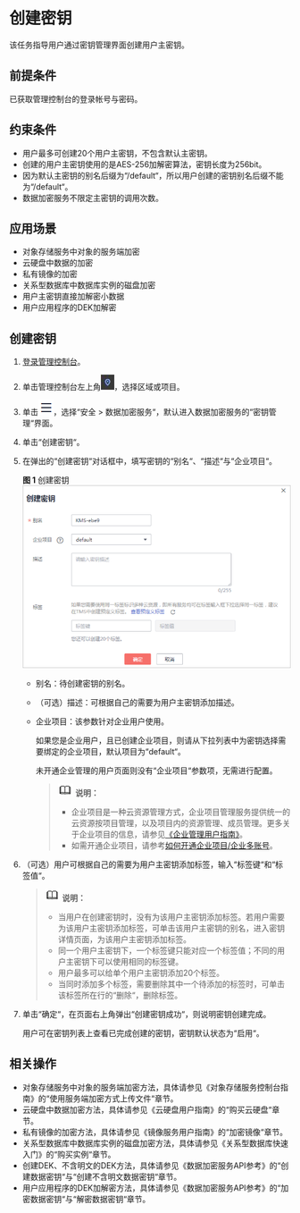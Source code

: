 # 创建密钥<a name="dew_01_0178"></a>

该任务指导用户通过密钥管理界面创建用户主密钥。

## 前提条件<a name="section556861155951"></a>

已获取管理控制台的登录帐号与密码。

## 约束条件<a name="section31361814121614"></a>

-   用户最多可创建20个用户主密钥，不包含默认主密钥。
-   创建的用户主密钥使用的是AES-256加解密算法，密钥长度为256bit。
-   因为默认主密钥的别名后缀为“/default“，所以用户创建的密钥别名后缀不能为“/default“。
-   数据加密服务不限定主密钥的调用次数。

## 应用场景<a name="section19111121084"></a>

-   对象存储服务中对象的服务端加密
-   云硬盘中数据的加密
-   私有镜像的加密
-   关系型数据库中数据库实例的磁盘加密
-   用户主密钥直接加解密小数据
-   用户应用程序的DEK加解密

## 创建密钥<a name="section408105191602"></a>

1.  [登录管理控制台](https://console.huaweicloud.com)。
2.  单击管理控制台左上角![](figures/icon_region.png)，选择区域或项目。
3.  单击![](figures/icon-servicelist.png)，选择“安全  \>  数据加密服务“，默认进入数据加密服务的“密钥管理“界面。
4.  单击“创建密钥“。
5.  在弹出的“创建密钥“对话框中，填写密钥的“别名“、“描述“与“企业项目“。

    **图 1**  创建密钥<a name="fig1015061112518"></a>  
    ![](figures/创建密钥.png "创建密钥")

    -   别名：待创建密钥的别名。
    -   （可选）描述：可根据自己的需要为用户主密钥添加描述。
    -   企业项目：该参数针对企业用户使用。

        如果您是企业用户，且已创建企业项目，则请从下拉列表中为密钥选择需要绑定的企业项目，默认项目为“default“。

        未开通企业管理的用户页面则没有“企业项目“参数项，无需进行配置。

        >![](public_sys-resources/icon-note.gif) **说明：** 
        >-   企业项目是一种云资源管理方式，企业项目管理服务提供统一的云资源按项目管理，以及项目内的资源管理、成员管理。更多关于企业项目的信息，请参见[《企业管理用户指南》](https://support.huaweicloud.com/usermanual-em/zh-cn_topic_0108763975.html)。
        >-   如需开通企业项目，请参考[如何开通企业项目/企业多账号](https://support.huaweicloud.com/usermanual-em/em_am_0008.html)。


6.  （可选）用户可根据自己的需要为用户主密钥添加标签，输入“标签键“和“标签值“。

    >![](public_sys-resources/icon-note.gif) **说明：** 
    >-   当用户在创建密钥时，没有为该用户主密钥添加标签。若用户需要为该用户主密钥添加标签，可单击该用户主密钥的别名，进入密钥详情页面，为该用户主密钥添加标签。
    >-   同一个用户主密钥下，一个标签键只能对应一个标签值；不同的用户主密钥下可以使用相同的标签键。
    >-   用户最多可以给单个用户主密钥添加20个标签。
    >-   当同时添加多个标签，需要删除其中一个待添加的标签时，可单击该标签所在行的“删除“，删除标签。

7.  单击“确定“，在页面右上角弹出“创建密钥成功“，则说明密钥创建完成。

    用户可在密钥列表上查看已完成创建的密钥，密钥默认状态为“启用“。


## 相关操作<a name="section1638212611642"></a>

-   对象存储服务中对象的服务端加密方法，具体请参见《对象存储服务控制台指南》的“使用服务端加密方式上传文件“章节。
-   云硬盘中数据加密方法，具体请参见《云硬盘用户指南》的“购买云硬盘“章节。
-   私有镜像的加密方法，具体请参见《镜像服务用户指南》的“加密镜像“章节。
-   关系型数据库中数据库实例的磁盘加密方法，具体请参见《关系型数据库快速入门》的“购买实例“章节。
-   创建DEK、不含明文的DEK方法，具体请参见《数据加密服务API参考》的“创建数据密钥“与“创建不含明文数据密钥“章节。
-   用户应用程序的DEK加解密方法，具体请参见《数据加密服务API参考》的“加密数据密钥“与“解密数据密钥“章节。


